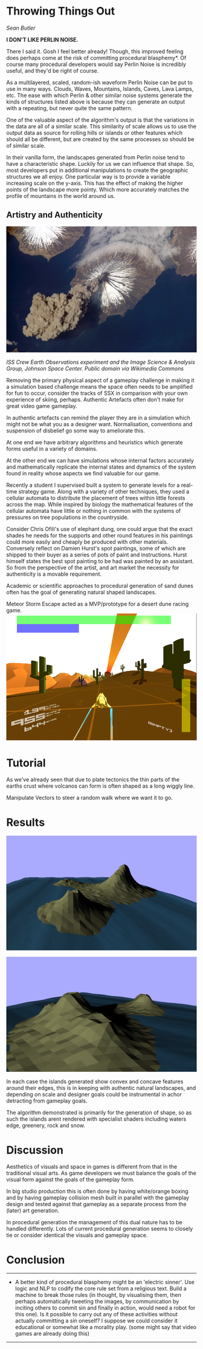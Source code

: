 
# Throwing Things Out

_Sean Butler_


**I DON'T LIKE PERLIN NOISE.**


There I said it. Gosh I feel better already! Though, this improved feeling does perhaps come at the risk of committing procedural blasphemy*. Of course many procedural developers would say Perlin Noise is incredibly useful, and they'd be right of course.


As a multilayered, scaled, random-ish waveform Perlin Noise can be put to use in many ways. Clouds, Waves, Mountains, Islands, Caves, Lava Lamps, etc. The ease with which Perlin & other similar noise systems generate the kinds of structures listed above is because they can generate an output with a repeating, but never quite the same pattern.


One of the valuable aspect of the algorithm's output is that the variations in the data are all of a similar scale. This similarity of scale allows us to use the output data as source for rolling hills or islands or other features which should all be different, but are created by the same processes so should be of similar scale.


In their vanilla form, the landscapes generated from Perlin noise tend to have a characteristic shape. Luckily for us we can influence that shape. So, most developers put in additional manipulations to create the geographic structures we all enjoy. One particular way is to provide a variable increasing scale on the y-axis. This has the effect of making the higher points of the landscape more pointy. Which more accurately matches the profile of mountains in the world around us.


## Artistry and Authenticity


![](./assets/MtCleveland_ISS013-E-24184.jpg)

_ISS Crew Earth Observations experiment and the Image Science &amp; Analysis Group, Johnson Space Center. Public domain via Wikimedia Commons_


Removing the primary physical aspect of a gameplay challenge in making it a simulation based challenge means the space often needs to be amplified for fun to occur, consider the tracks of SSX in comparison with your own experience of skiing, perhaps. Authentic Artefacts often don't make for great video game gameplay.


In authentic artefacts can remind the player they are in a simulation which might not be what you as a designer want. Normalisation, conventions and suspension of disbelief go some way to ameliorate this.


At one end we have arbitrary algorithms and heuristics which generate forms useful in a variety of domains.


At the other end we can have simulations whose internal factors accurately and mathematically replicate the internal states and dynamics of the system found in reality whose aspects we find valuable for our game.


Recently a student I supervised built a system to generate levels for a real-time strategy game. Along with a variety of other techniques, they used a cellular automata to distribute the placement of trees within little forests across the map. While inspired by biology the mathematical features of the cellular automata have little or nothing in common with the systems of pressures on tree populations in the countryside.  


Consider Chris Ofili's use of elephant dung, one could argue that the exact shades he needs for the supports and other round features in his paintings could more easily and cheaply be produced with other materials. Conversely reflect on Damien Hurst's spot paintings, some of which are shipped to their buyer as a series of pots of paint and instructions. Hurst himself states the best spot painting to be had was painted by an assistant. So from the perspective of the artist, and art market the necessity for authenticity is a movable requirement.


Academic or scientific approaches to procedural generation of sand dunes often has the goal of generating natural shaped landscapes.


Meteor Storm Escape acted as a MVP/prototype for a desert dune racing game.
![](assets/MeteorStorm_Screengrab01_2012_04_10.png)


# Tutorial


As we've already seen that due to plate tectonics the thin parts of the earths crust where volcanos can form is often shaped as a long wiggly line.


Manipulate Vectors to steer a random walk where we want it to go.


# Results

![](assets/island1c.png)

![](assets/Untitled.png)

In each case the islands generated show convex and concave features around their edges, this is in keeping with authentic natural landscapes, and depending on scale and designer goals could be instrumental in achor detracting from gameplay goals.

The algorithm demonstrated is primarily for the generation of shape, so as such the islands arent rendered with specialist shaders including waters edge, greenery, rock and snow.


# Discussion

Aesthetics of visuals and space in games is different from that in the traditional visual arts. As game developers we must balance the goals of the visual form against the goals of the gameplay form.

In big studio production this is often done by having white/orange boxing and by having gameplay collision mesh built in parallel with the gameplay design and tested against that gameplay as a separate process from the (later) art generation.

In procedural generation the management of this dual nature has to be handled differently. Lots of current procedural generation seems to closely tie or consider identical the visuals and gameplay space.

# Conclusion


---

* A better kind of procedural blasphemy might be an 'electric sinner'. Use logic and NLP to codify the core rule set from a religious text. Build a machine to break those rules (in thought, by visualising them, then perhaps automatically tweeting the images, by communication by inciting others to commit sin and finally in action, would need a robot for this one). Is it possible to carry out any of these activities without actually committing a sin oneself? I suppose we could consider it educational or somewhat like a morality play. (some might say that video games are already doing this)

---
